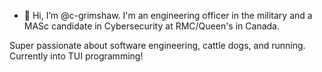- 👋 Hi, I’m @c-grimshaw. I'm an engineering officer in the military and a MASc candidate in Cybersecurity at RMC/Queen's in Canada.

Super passionate about software engineering, cattle dogs, and running. Currently into TUI programming!
